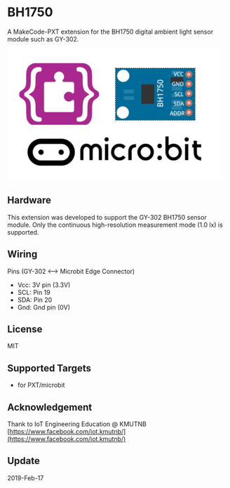 # BH1750

A MakeCode-PXT extension for the BH1750 digital ambient light sensor module such as GY-302.

![](icon.png)

## Hardware 

This extension was developed to support the GY-302 BH1750 sensor module.
Only the continuous high-resolution measurement mode (1.0 lx) is supported.

## Wiring

Pins (GY-302 <--> Microbit Edge Connector)
- Vcc: 3V pin (3.3V)
- SCL: Pin 19
- SDA: Pin 20
- Gnd: Gnd pin (0V)

## License

MIT

## Supported Targets

* for PXT/microbit


## Acknowledgement

Thank to IoT Engineering Education @ KMUTNB
[https://www.facebook.com/iot.kmutnb/](https://www.facebook.com/iot.kmutnb/)

## Update

2019-Feb-17
